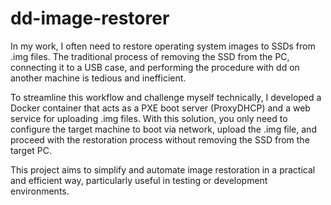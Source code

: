 # dd-image-restorer

In my work, I often need to restore operating system images to SSDs from .img files. The traditional process of removing the SSD from the PC, connecting it to a USB case, and performing the procedure with dd on another machine is tedious and inefficient.

To streamline this workflow and challenge myself technically, I developed a Docker container that acts as a PXE boot server (ProxyDHCP) and a web service for uploading .img files. With this solution, you only need to configure the target machine to boot via network, upload the .img file, and proceed with the restoration process without removing the SSD from the target PC.

This project aims to simplify and automate image restoration in a practical and efficient way, particularly useful in testing or development environments.
